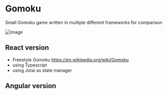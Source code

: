 # Gomoku
Small Gomoku game written in multiple different frameworks for comparison

![image](https://user-images.githubusercontent.com/1928154/228025333-d5747a4d-27aa-4fa4-819e-9000c8aadee3.png)

## React version
- Freestyle Gomoku https://en.wikipedia.org/wiki/Gomoku
- using Typescript 
- using Jotai as state manager

## Angular version
